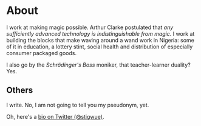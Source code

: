 # About

I work at making magic possible. Arthur Clarke postulated that _any sufficiently advanced technology is indistinguishable from magic_. I work at building the blocks that make waving around a wand work in Nigeria: some of it in education, a lottery stint, social health and distribution of especially consumer packaged goods.

I also go by the _Schrödinger's Boss_ moniker, that teacher-learner duality? Yes.

## Others

I write. No, I am not going to tell you my pseudonym, yet.

Oh, here's a [bio on Twitter (@stigwue)](https://twitter.com/stigwue/status/1241291765954600960?s=20).
